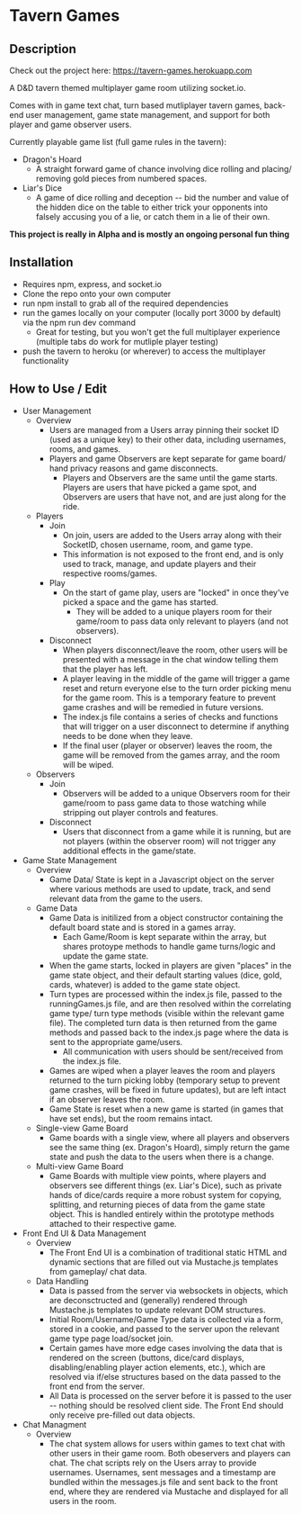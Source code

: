 # Tavern Games

## Description
Check out the project here: https://tavern-games.herokuapp.com

A D&D tavern themed multiplayer game room utilizing socket.io. 

Comes with in game text chat, turn based mutliplayer tavern games, back-end user management, game state management, and support for both player and game observer users. 

Currently playable game list (full game rules in the tavern):
- Dragon's Hoard
   - A straight forward game of chance involving dice rolling and placing/ removing gold pieces from numbered spaces.
- Liar's Dice
   - A game of dice rolling and deception -- bid the number and value of the hidden dice on the table to either trick your opponents into falsely accusing you of a lie, or catch them in a lie of their own. 

**This project is really in Alpha and is mostly an ongoing personal fun thing**



## Installation
- Requires npm, express, and socket.io
- Clone the repo onto your own computer
- run npm install to grab all of the required dependencies
- run the games locally on your computer (locally port 3000 by default) via the npm run dev command
   - Great for testing, but you won't get the full multiplayer experience (multiple tabs do work for mutliple player testing)
- push the tavern to heroku (or wherever) to access the multiplayer functionality

## How to Use / Edit
- User Management
   - Overview
      - Users are managed from a Users array pinning their socket ID (used as a unique key) to their other data, including usernames, rooms, and games.
      - Players and game Observers are kept separate for game board/ hand privacy reasons and game disconnects. 
         - Players and Observers are the same until the game starts. Players are users that have picked a game spot, and Observers are users that have not, and are just along for the ride.
   - Players
      - Join
         - On join, users are added to the Users array along with their SocketID, chosen username, room, and game type. 
         - This information is not exposed to the front end, and is only used to track, manage, and update players and their respective rooms/games.
      - Play
         - On the start of game play, users are "locked" in once they've picked a space and the game has started. 
            - They will be added to a unique players room for their game/room to pass data only relevant to players (and not observers).
      - Disconnect
         - When players disconnect/leave the room, other users will be presented with a message in the chat window telling them that the player has left.
         - A player leaving in the middle of the game will trigger a game reset and return everyone else to the turn order picking menu for the game room. This is a temporary feature to prevent game crashes and will be remedied in future versions. 
         - The index.js file contains a series of checks and functions that will trigger on a user disconnect to determine if anything needs to be done when they leave.
         - If the final user (player or observer) leaves the room, the game will be removed from the games array, and the room will be wiped. 
   - Observers
      - Join
         - Observers will be added to a unique Observers room for their game/room to pass game data to those watching while stripping out player controls and features. 
      - Disconnect
         - Users that disconnect from a game while it is running, but are not players (within the observer room) will not trigger any additional effects in the game/state. 
- Game State Management 
   - Overview
      - Game Data/ State is kept in a Javascript object on the server where various methods are used to update, track, and send relevant data from the game to the users. 
   - Game Data
      - Game Data is initilized from a object constructor containing the default board state and is stored in a games array.
         - Each Game/Room is kept separate within the array, but shares protoype methods to handle game turns/logic and update the game state.
      - When the game starts, locked in players are given "places" in the game state object, and their default starting values (dice, gold, cards, whatever) is added to the game state object. 
      - Turn types are processed within the index.js file, passed to the runningGames.js file, and are then resolved within the correlating game type/ turn type methods (visible within the relevant game file). The completed turn data is then returned from the game methods and passed back to the index.js page where the data is sent to the appropriate game/users.
         - All communication with users should be sent/received from the index.js file.
       - Games are wiped when a player leaves the room and players returned to the turn picking lobby (temporary setup to prevent game crashes, will be fixed in future updates), but are left intact if an observer leaves the room. 
       - Game State is reset when a new game is started (in games that have set ends), but the room remains intact.
   - Single-view Game Board
      - Game boards with a single view, where all players and observers see the same thing (ex. Dragon's Hoard), simply return the game state and push the data to the users when there is a change.
   - Multi-view Game Board
      - Game Boards with multiple view points, where players and observers see different things (ex. Liar's Dice), such as private hands of dice/cards require a more robust system for copying, splitting, and returning pieces of data from the game state object. This is handled entirely within the prototype methods attached to their respective game.
- Front End UI & Data Management 
   - Overview
      - The Front End UI is a combination of traditional static HTML and dynamic sections that are filled out via Mustache.js templates from gameplay/ chat data. 
   - Data Handling 
      - Data is passed from the server via websockets in objects, which are deconsctructed and (generally) rendered through Mustache.js templates to update relevant DOM structures.
      - Initial Room/Username/Game Type data is collected via a form, stored in a cookie, and passed to the server upon the relevant game type page load/socket join. 
      - Certain games have more edge cases involving the data that is rendered on the screen (buttons, dice/card displays, disabling/enabling player action elements, etc.), which are resolved via if/else structures based on the data passed to the front end from the server. 
      - All Data is processed on the server before it is passed to the user -- nothing should be resolved client side. The Front End should only receive pre-filled out data objects. 
- Chat Managment 
   - Overview
      - The chat system allows for users within games to text chat with other users in their game room. Both obeservers and players can chat. The chat scripts rely on the Users array to provide usernames. Usernames, sent messages and a timestamp are bundled within the messages.js file and sent back to the front end, where they are rendered via Mustache and displayed for all users in the room. 
